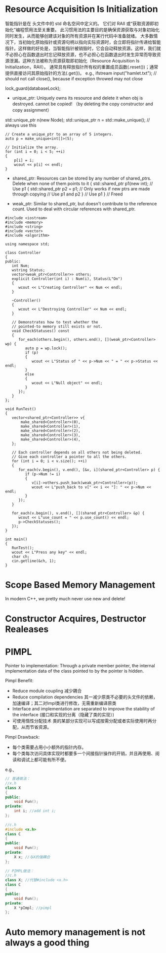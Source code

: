 # Resource Acquisition Is Initialization
智能指针是在 <memory> 头文件中的 std 命名空间中定义的。 它们对 RAII 或“获取资源即初始化”编程惯用法至关重要。 此习惯用法的主要目的是确保资源获取与对象初始化同时发生，从而能够创建该对象的所有资源并在某行代码中准备就绪。
大多数情况下，当初始化原始指针或资源句柄以指向实际资源时，会立即将指针传递给智能指针。这样做的好处是，当智能指针被销毁时，它会自动释放资源。这样，我们就不必担心在函数退出时忘记释放资源，也不必担心在函数退出时发生异常而导致资源泄漏。这种方法被称为资源获取即初始化（Resource Acquisition Is Initialization，RAII）。
通常具有释放指针所有权的重置成员函数(.reset())；通常提供直接访问其原始指针的方法(.get())。
e.g.,
ifstream input("hamlet.txt"); // should not call close(), because if exception throwed may not close

lock_guard<mutex>(databaseLock);


- unique_ptr: Uniquely owns its resource and delete it when obj is destroyed. cannot be copied!
（by deleting the copy constructor and copy assignment）

std::unique_ptr<Node> n(new Node);
std::unique_ptr<Node> n = std::make_unique<Node>(); // always use this

```
// Create a unique_ptr to an array of 5 integers.
auto p = make_unique<int[]>(5);

// Initialize the array.
for (int i = 0; i < 5; ++i)
{
    p[i] = i;
    wcout << p[i] << endl;
}
```

- shared_ptr: Resources can be stored by any number of shared_ptrs. Delete when none of them points to it
{
    std::shared_ptr<int> p1(new int);
    // Use p1
    {
        std::shared_ptr<int> p2 = p1;   // Only works if new ptrs are made through copying
        // Use p1 and p2
    }
    // Use p1 
}
// Freed

- weak_ptr: Similar to shared_ptr, but doesn't contribute to the reference count. Used to deal with circular references with shared_ptr.

```
#include <iostream>
#include <memory>
#include <string>
#include <vector>
#include <algorithm>

using namespace std;

class Controller
{
public:
   int Num;
   wstring Status;
   vector<weak_ptr<Controller>> others;
   explicit Controller(int i) : Num(i), Status(L"On")
   {
      wcout << L"Creating Controller" << Num << endl;
   }

   ~Controller()
   {
      wcout << L"Destroying Controller" << Num << endl;
   }

   // Demonstrates how to test whether the
   // pointed-to memory still exists or not.
   void CheckStatuses() const
   {
      for_each(others.begin(), others.end(), [](weak_ptr<Controller> wp) {
         auto p = wp.lock();
         if (p)
         {
            wcout << L"Status of " << p->Num << " = " << p->Status << endl;
         }
         else
         {
            wcout << L"Null object" << endl;
         }
      });
   }
};

void RunTest()
{
   vector<shared_ptr<Controller>> v{
       make_shared<Controller>(0),
       make_shared<Controller>(1),
       make_shared<Controller>(2),
       make_shared<Controller>(3),
       make_shared<Controller>(4),
   };

   // Each controller depends on all others not being deleted.
   // Give each controller a pointer to all the others.
   for (int i = 0; i < v.size(); ++i)
   {
      for_each(v.begin(), v.end(), [&v, i](shared_ptr<Controller> p) {
         if (p->Num != i)
         {
            v[i]->others.push_back(weak_ptr<Controller>(p));
            wcout << L"push_back to v[" << i << "]: " << p->Num << endl;
         }
      });
   }

   for_each(v.begin(), v.end(), [](shared_ptr<Controller> &p) {
      wcout << L"use_count = " << p.use_count() << endl;
      p->CheckStatuses();
   });
}

int main()
{
   RunTest();
   wcout << L"Press any key" << endl;
   char ch;
   cin.getline(&ch, 1);
}
```


# Scope Based Memory Management 
In modern C++, we pretty much never use new and delete!
# Constructor Acquires, Destructor Realeases

# PIMPL

Pointer to implementation: Through a private member pointer, the internal implementation data of the class pointed to by the pointer is hidden.

Pimpl Benefit: 

- Reduce module coupling 减少耦合
- Reduce compilation dependencies 其一减少原类不必要的头文件的依赖，加速编译；其二对Impl类进行修改，无需重新编译原类
- Interface and implementation are separated to improve the stability of the interface (接口和实现的分离（隐藏了类的实现）)
- 可使用惰性分配技术 类的某部分实现可以写成按需分配或者实际使用时再分配，从而节省资源。

Pimpl Drawback: 
- 每个类需要占用小小额外的指针内存。
- 每个类每次访问具体实现时都要多一个间接指针操作的开销，并且再使用、阅读和调试上都可能有所不便。

e.g.,
```cpp
// 普通做法：
//x.h
class X
{
public:
    void Fun();
private:
    int i; //add int i;
};
 
//c.h
#include <x.h>
class C
{
public:
    void Fun();
private:
    X x; //与X的强耦合
};
 
// PIMPL做法：
//c.h
class X; //代替#include <x.h>
class C
{
public:
    void Fun();
private:
    X *pImpl; //pimpl
};
```


# Auto memory management is not always a good thing


